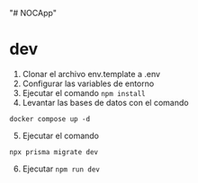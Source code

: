 "# NOCApp" 

# dev

1. Clonar el archivo env.template a .env
2. Configurar las variables de entorno
3. Ejecutar el comando ```npm install ```
4. Levantar las bases de datos con el comando
```
docker compose up -d
```
5. Ejecutar el comando
```
npx prisma migrate dev
```
6. Ejecutar ```npm run dev ```
